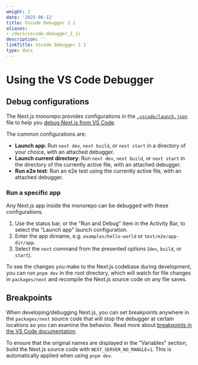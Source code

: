 ```yaml
---
weight: 2
date: '2025-06-12'
title: Vscode Debugger 1 1
aliases:
- /docs/vscode-debugger_1_1/
description: ''
linkTitle: Vscode Debugger 1 1
type: docs
---
```


# Using the VS Code Debugger

## Debug configurations

The Next.js monorepo provides configurations in the [`.vscode/launch.json`](../../.vscode/launch.json) file to help you [debug Next.js from VS Code](https://code.visualstudio.com/docs/editor/debugging).

The common configurations are:

- **Launch app**: Run `next dev`, `next build`, or `next start` in a directory of your choice, with an attached debugger.
- **Launch current directory**: Run `next dev`, `next build`, or `next start` in the directory of the currently active file, with an attached debugger.
- **Run e2e test**: Run an e2e test using the currently active file, with an attached debugger.

### Run a specific app

Any Next.js app inside the monorepo can be debugged with these configurations.

1. Use the status bar, or the "Run and Debug" item in the Activity Bar, to select the "Launch app" launch configuration.
2. Enter the app dirname, e.g. `examples/hello-world` or `test/e2e/app-dir/app`.
3. Select the `next` command from the presented options (`dev`, `build`, or `start`).

To see the changes you make to the Next.js codebase during development, you can run `pnpm dev` in the root directory, which will watch for file changes in `packages/next` and recompile the Next.js source code on any file saves.

## Breakpoints

When developing/debugging Next.js, you can set breakpoints anywhere in the `packages/next` source code that will stop the debugger at certain locations so you can examine the behavior. Read more about [breakpoints in the VS Code documentation](https://code.visualstudio.com/docs/nodejs/nodejs-debugging#_breakpoints).

To ensure that the original names are displayed in the "Variables" section, build the Next.js source code with `NEXT_SERVER_NO_MANGLE=1`. This is automatically applied when using `pnpm dev`.
